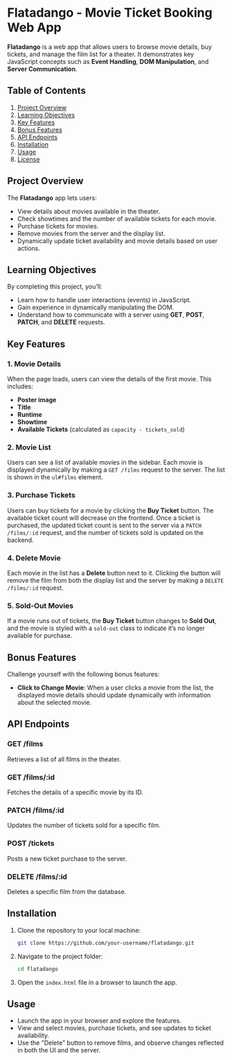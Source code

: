 # Flatadango - Movie Ticket Booking Web App

**Flatadango** is a web app that allows users to browse movie details, buy tickets, and manage the film list for a theater. It demonstrates key JavaScript concepts such as **Event Handling**, **DOM Manipulation**, and **Server Communication**.

## Table of Contents
1. [Project Overview](#project-overview)
2. [Learning Objectives](#learning-objectives)
3. [Key Features](#key-features)
4. [Bonus Features](#bonus-features)
5. [API Endpoints](#api-endpoints)
6. [Installation](#installation)
7. [Usage](#usage)
8. [License](#license)

## Project Overview

The **Flatadango** app lets users:
- View details about movies available in the theater.
- Check showtimes and the number of available tickets for each movie.
- Purchase tickets for movies.
- Remove movies from the server and the display list.
- Dynamically update ticket availability and movie details based on user actions.

## Learning Objectives
By completing this project, you’ll:
- Learn how to handle user interactions (events) in JavaScript.
- Gain experience in dynamically manipulating the DOM.
- Understand how to communicate with a server using **GET**, **POST**, **PATCH**, and **DELETE** requests.

## Key Features

### 1. Movie Details
When the page loads, users can view the details of the first movie. This includes:
- **Poster image**
- **Title**
- **Runtime**
- **Showtime**
- **Available Tickets** (calculated as `capacity - tickets_sold`)

### 2. Movie List
Users can see a list of available movies in the sidebar. Each movie is displayed dynamically by making a `GET /films` request to the server. The list is shown in the `ul#films` element.

### 3. Purchase Tickets
Users can buy tickets for a movie by clicking the **Buy Ticket** button. The available ticket count will decrease on the frontend. Once a ticket is purchased, the updated ticket count is sent to the server via a `PATCH /films/:id` request, and the number of tickets sold is updated on the backend.

### 4. Delete Movie
Each movie in the list has a **Delete** button next to it. Clicking the button will remove the film from both the display list and the server by making a `DELETE /films/:id` request.

### 5. Sold-Out Movies
If a movie runs out of tickets, the **Buy Ticket** button changes to **Sold Out**, and the movie is styled with a `sold-out` class to indicate it’s no longer available for purchase.

## Bonus Features
Challenge yourself with the following bonus features:
- **Click to Change Movie**: When a user clicks a movie from the list, the displayed movie details should update dynamically with information about the selected movie.

## API Endpoints

### GET /films
Retrieves a list of all films in the theater.

### GET /films/:id
Fetches the details of a specific movie by its ID.

### PATCH /films/:id
Updates the number of tickets sold for a specific film.

### POST /tickets
Posts a new ticket purchase to the server.

### DELETE /films/:id
Deletes a specific film from the database.

## Installation

1. Clone the repository to your local machine:
    ```bash
    git clone https://github.com/your-username/flatadango.git
    ```

2. Navigate to the project folder:
    ```bash
    cd flatadango
    ```

3. Open the `index.html` file in a browser to launch the app.

## Usage
- Launch the app in your browser and explore the features.
- View and select movies, purchase tickets, and see updates to ticket availability.
- Use the "Delete" button to remove films, and observe changes reflected in both the UI and the server.




